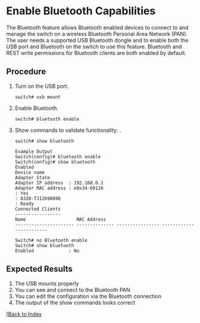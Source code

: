 
# Enable Bluetooth Capabilities 

The Bluetooth feature allows Bluetooth enabled devices to connect to and manage the switch on a wireless Bluetooth Personal Area Network (PAN). The user needs a supported USB Bluetooth dongle and to enable both the USB port and Bluetooth on the switch to use this feature. Bluetooth and REST write permissions for Bluetooth clients are both enabled by default. 

## Procedure

1. Turn on the USB port. 

    ```
    switch# usb mount
    ```

1. Enable Bluetooth.

    ```
    switch# bluetooth enable
    ```

1. Show commands to validate functionality: . 

    ```
    switch# show bluetooth

    Example Output 
    Switch(config)# bluetooth enable
    Switch(config)# show bluetooth
    Enabled
    Device name
    Adapter State
    Adapter IP address  : 192.168.0.1
    Adapter MAC address : e0x34-60126
    : Yes
    : 8320-TJ12690890
    : Ready
    Connected Clients
    -----------------
    Name                   MAC Address
    ---------------------- -------------- ---------------- ------------------------

    Switch# no Bluetooth enable
    Switch# show bluetooth
    Enabled             : No
    ```

## Expected Results 

1. The USB mounts properly
1. You can see and connect to the Bluetooth PAN
1. You can edit the configuration via the Bluetooth connection 
1. The output of the show commands looks correct


[[Back to Index](index_aruba.md)